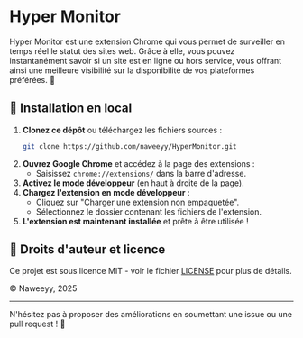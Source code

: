 # Hyper Monitor

Hyper Monitor est une extension Chrome qui vous permet de surveiller en temps réel le statut des sites web. Grâce à elle, vous pouvez instantanément savoir si un site est en ligne ou hors service, vous offrant ainsi une meilleure visibilité sur la disponibilité de vos plateformes préférées. 🚀

## 🚀 Installation en local

1. **Clonez ce dépôt** ou téléchargez les fichiers sources :
   ```sh
   git clone https://github.com/naweeyy/HyperMonitor.git
   ```
2. **Ouvrez Google Chrome** et accédez à la page des extensions :
   - Saisissez `chrome://extensions/` dans la barre d'adresse.
3. **Activez le mode développeur** (en haut à droite de la page).
4. **Chargez l'extension en mode développeur** :
   - Cliquez sur "Charger une extension non empaquetée".
   - Sélectionnez le dossier contenant les fichiers de l'extension.
5. **L'extension est maintenant installée** et prête à être utilisée !

## 📜 Droits d'auteur et licence

Ce projet est sous licence MIT - voir le fichier [LICENSE](https://github.com/naweeyy/HyperMonitor/blob/main/LICENSE) pour plus de détails.

© Naweeyy, 2025

---

N'hésitez pas à proposer des améliorations en soumettant une issue ou une pull request ! 🚀
